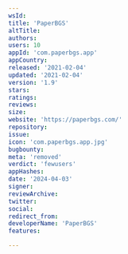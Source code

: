 ```yaml
---
wsId: 
title: 'PaperBGS'
altTitle: 
authors: 
users: 10
appId: 'com.paperbgs.app'
appCountry: 
released: '2021-02-04'
updated: '2021-02-04'
version: '1.9'
stars: 
ratings: 
reviews: 
size: 
website: 'https://paperbgs.com/'
repository: 
issue: 
icon: 'com.paperbgs.app.jpg'
bugbounty: 
meta: 'removed'
verdict: 'fewusers'
appHashes: 
date: '2024-04-03'
signer: 
reviewArchive: 
twitter: 
social: 
redirect_from: 
developerName: 'PaperBGS'
features: 

---
```


